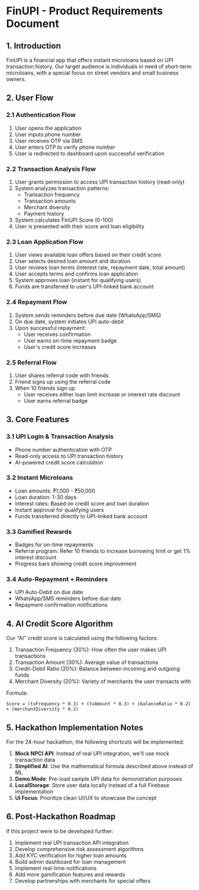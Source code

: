 # FinUPI - Product Requirements Document

## 1. Introduction

FinUPI is a financial app that offers instant microloans based on UPI transaction history. Our target audience is individuals in need of short-term microloans, with a special focus on street vendors and small business owners.

## 2. User Flow

### 2.1 Authentication Flow

1. User opens the application
2. User inputs phone number
3. User receives OTP via SMS
4. User enters OTP to verify phone number
5. User is redirected to dashboard upon successful verification

### 2.2 Transaction Analysis Flow

1. User grants permission to access UPI transaction history (read-only)
2. System analyzes transaction patterns:
   - Transaction frequency
   - Transaction amounts
   - Merchant diversity
   - Payment history
3. System calculates FinUPI Score (0-100)
4. User is presented with their score and loan eligibility

### 2.3 Loan Application Flow

1. User views available loan offers based on their credit score
2. User selects desired loan amount and duration
3. User reviews loan terms (interest rate, repayment date, total amount)
4. User accepts terms and confirms loan application
5. System approves loan (instant for qualifying users)
6. Funds are transferred to user's UPI-linked bank account

### 2.4 Repayment Flow

1. System sends reminders before due date (WhatsApp/SMS)
2. On due date, system initiates UPI auto-debit
3. Upon successful repayment:
   - User receives confirmation
   - User earns on-time repayment badge
   - User's credit score increases

### 2.5 Referral Flow

1. User shares referral code with friends
2. Friend signs up using the referral code
3. When 10 friends sign up:
   - User receives either loan limit increase or interest rate discount
   - User earns referral badge

## 3. Core Features

### 3.1 UPI Login & Transaction Analysis

- Phone number authentication with OTP
- Read-only access to UPI transaction history
- AI-powered credit score calculation

### 3.2 Instant Microloans

- Loan amounts: ₹1,000 - ₹50,000
- Loan duration: 1-30 days
- Interest rates: Based on credit score and loan duration
- Instant approval for qualifying users
- Funds transferred directly to UPI-linked bank account

### 3.3 Gamified Rewards

- Badges for on-time repayments
- Referral program: Refer 10 friends to increase borrowing limit or get 1% interest discount
- Progress bars showing credit score improvement

### 3.4 Auto-Repayment + Reminders

- UPI Auto-Debit on due date
- WhatsApp/SMS reminders before due date
- Repayment confirmation notifications

## 4. AI Credit Score Algorithm

Our "AI" credit score is calculated using the following factors:

1. Transaction Frequency (30%): How often the user makes UPI transactions
2. Transaction Amount (30%): Average value of transactions
3. Credit-Debit Ratio (20%): Balance between incoming and outgoing funds
4. Merchant Diversity (20%): Variety of merchants the user transacts with

Formula:

```
Score = (txFrequency * 0.3) + (txAmount * 0.3) + (balanceRatio * 0.2) + (merchantDiversity * 0.2)
```

## 5. Hackathon Implementation Notes

For the 24-hour hackathon, the following shortcuts will be implemented:

1. **Mock NPCI API**: Instead of real UPI integration, we'll use mock transaction data
2. **Simplified AI**: Use the mathematical formula described above instead of ML
3. **Demo Mode**: Pre-load sample UPI data for demonstration purposes
4. **LocalStorage**: Store user data locally instead of a full Firebase implementation
5. **UI Focus**: Prioritize clean UI/UX to showcase the concept

## 6. Post-Hackathon Roadmap

If this project were to be developed further:

1. Implement real UPI transaction API integration
2. Develop comprehensive risk assessment algorithms
3. Add KYC verification for higher loan amounts
4. Build admin dashboard for loan management
5. Implement real-time notifications
6. Add more gamification features and rewards
7. Develop partnerships with merchants for special offers
